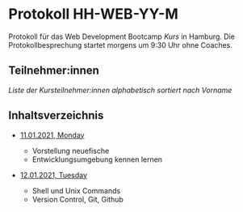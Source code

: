 # Protokoll HH-WEB-YY-M

Protokoll für das Web Development Bootcamp _Kurs_ in Hamburg.
Die Protokollbesprechung startet morgens um 9:30 Uhr ohne Coaches.

## Teilnehmer:innen

_Liste der Kursteilnehmer:innen alphabetisch sortiert nach Vorname_

## Inhaltsverzeichnis

- [11.01.2021, Monday](/week1/2021-01-11-monday.md)

  - Vorstellung neuefische
  - Entwicklungsumgebung kennen lernen

- [12.01.2021, Tuesday](/week1/2021-01-12-tuesday.md)

  - Shell und Unix Commands
  - Version Control, Git, Github
